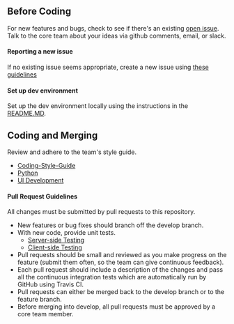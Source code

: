 ## Before Coding
For new features and bugs, check to see if there's an existing [open issue](https://github.com/refinery-platform/refinery-platform/issues). Talk to the core team about your ideas via github comments, email, or slack.

#### Reporting a new issue
If no existing issue seems appropriate, create a new issue using [these guidelines](https://github.com/refinery-platform/refinery-platform/wiki/Tracking-Issues-with-the-Github-Issue-Tracker)

#### Set up dev environment
Set up the dev environment locally using the instructions in the [README.MD](https://github.com/refinery-platform/refinery-platform/blob/develop/README.md).

## Coding and Merging
Review and adhere to the team's style guide.
* [Coding-Style-Guide](https://github.com/refinery-platform/refinery-platform/wiki/coding-style-guide)
* [Python](https://github.com/refinery-platform/refinery-platform/wiki/coding-style-guide#python)
* [UI Development](https://github.com/refinery-platform/refinery-platform/wiki/coding-style-guide#angularjs-and-javascript)

#### Pull Request Guidelines
All changes must be submitted by pull requests to this repository. 
* New features or bug fixes should branch off the develop branch.
* With new code, provide unit tests. 
    * [Server-side Testing](https://github.com/refinery-platform/refinery-platform/wiki/Server-side-testing) 
    * [Client-side Testing](https://github.com/refinery-platform/refinery-platform/wiki/Client-side-testing)
* Pull requests should be small and reviewed as you make progress on the feature (submit them often, so the team can give continuous feedback). 
* Each pull request should include a description of the changes and pass all the continuous integration tests which are automatically run by GitHub using Travis CI.
* Pull requests can either be merged back to the develop branch or to the feature branch. 
* Before merging into develop, all pull requests must be approved by a core team member.
